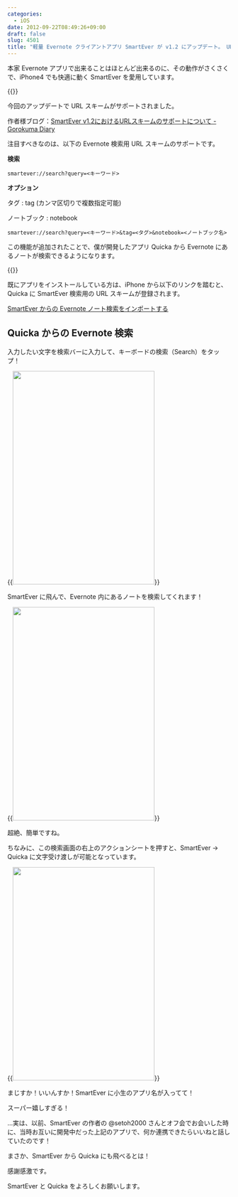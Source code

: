 ```yaml
---
categories:
  - iOS
date: 2012-09-22T08:49:26+09:00
draft: false
slug: 4501
title: "軽量 Evernote クライアントアプリ SmartEver が v1.2 にアップデート。 URL スキームによるノート検索に対応"
---
```


本家 Evernote アプリで出来ることはほとんど出来るのに、その動作がさくさくで、iPhone4 でも快適に動く SmartEver を愛用しています。

{{<app id="493990103" title="SmartEver 1.2（￥170）" src="http://a5.mzstatic.com/us/r1000/080/Purple/v4/53/f0/cc/53f0cc7e-ff22-5a04-b6f8-92e75ee5c6c0/mza_5251020485347599819.100x100-75.png">}}

今回のアップデートで URL スキームがサポートされました。

作者様ブログ：[SmartEver v1.2におけるURLスキームのサポートについて - Gorokuma Diary](http://d.hatena.ne.jp/gorokuma/20120917/1347915243)

注目すべきなのは、以下の Evernote 検索用 URL スキームのサポートです。

**検索**

```
smartever://search?query=<キーワード> 
```

**オプション**

タグ : tag (カンマ区切りで複数指定可能)

ノートブック : notebook

```
smartever://search?query=<キーワード>&tag=<タグ>&notebook=<ノートブック名>
```

この機能が追加されたことで、僕が開発したアプリ Quicka から Evernote にあるノートが検索できるようになります。

{{<app id="511606108" title="Quicka 1.8（￥85）" src="http://a3.mzstatic.com/us/r1000/093/Purple/v4/6c/81/43/6c81438e-a56e-3b58-bca2-9f770a06b16c/mza_3687391537383478282.100x100-75.png">}}

既にアプリをインストールしている方は、iPhone から以下のリンクを踏むと、Quicka に SmartEver 検索用の URL スキームが登録されます。

[SmartEver からの Evernote ノート検索をインポートする](quicka://add?title=SmartEverで検索する&url=smartever%3a%2f%2fsearch%3fquery%3d%3c%40%3e)

## Quicka からの Evernote 検索

入力したい文字を検索バーに入力して、キーボードの検索（Search）をタップ！

{{<img alt="" src="/images/2012/09/4501_1.png" width="320" height="480">}}

SmartEver に飛んで、Evernote 内にあるノートを検索してくれます！

{{<img alt="" src="/images/2012/09/4501_2.png" width="320" height="480">}}

超絶、簡単ですね。

ちなみに、この検索画面の右上のアクションシートを押すと、SmartEver → Quicka に文字受け渡しが可能となっています。

{{<img alt="" src="/images/2012/09/4501_3.png" width="320" height="480">}}

まじすか！いいんすか！SmartEver に小生のアプリ名が入ってて！

スーパー嬉しすぎる！

...実は、以前、SmartEver の作者の @setoh2000 さんとオフ会でお会いした時に、当時お互いに開発中だった上記のアプリで、何か連携できたらいいねと話していたのです！

まさか、SmartEver から Quicka にも飛べるとは！

感謝感激です。

SmartEver と Quicka をよろしくお願いします。
